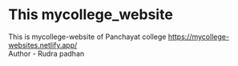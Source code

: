 # This mycollege_website
This is mycollege-website of Panchayat college
https://mycollege-websites.netlify.app/
<br>
Author - Rudra padhan 
